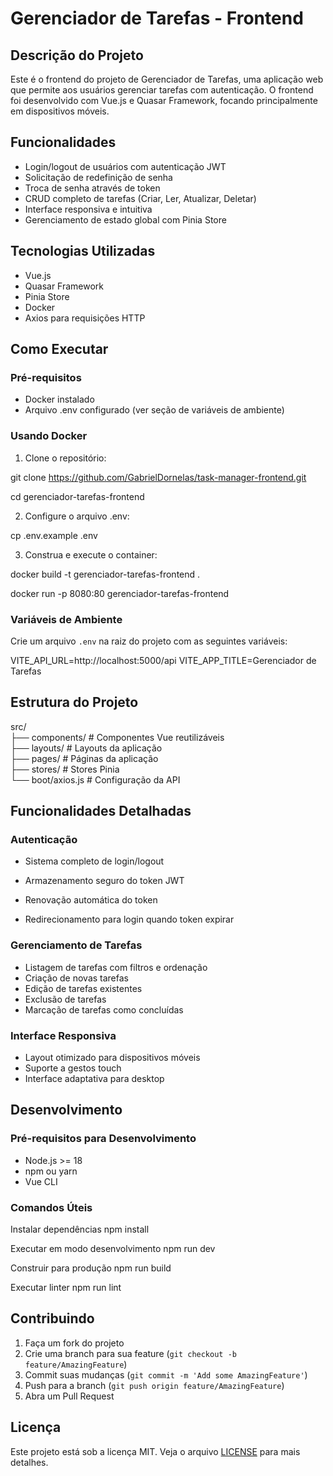 # Gerenciador de Tarefas - Frontend

## Descrição do Projeto

Este é o frontend do projeto de Gerenciador de Tarefas, uma aplicação web que permite aos usuários gerenciar tarefas com autenticação. O frontend foi desenvolvido com Vue.js e Quasar Framework, focando principalmente em dispositivos móveis.

## Funcionalidades

- Login/logout de usuários com autenticação JWT
- Solicitação de redefinição de senha
- Troca de senha através de token
- CRUD completo de tarefas (Criar, Ler, Atualizar, Deletar)
- Interface responsiva e intuitiva
- Gerenciamento de estado global com Pinia Store

## Tecnologias Utilizadas

- Vue.js
- Quasar Framework
- Pinia Store
- Docker
- Axios para requisições HTTP

## Como Executar

### Pré-requisitos

- Docker instalado
- Arquivo .env configurado (ver seção de variáveis de ambiente)

### Usando Docker

1. Clone o repositório:

git clone https://github.com/GabrielDornelas/task-manager-frontend.git

cd gerenciador-tarefas-frontend

2. Configure o arquivo .env:

cp .env.example .env

3. Construa e execute o container:

docker build -t gerenciador-tarefas-frontend .

docker run -p 8080:80 gerenciador-tarefas-frontend

### Variáveis de Ambiente

Crie um arquivo `.env` na raiz do projeto com as seguintes variáveis:

VITE_API_URL=http://localhost:5000/api
VITE_APP_TITLE=Gerenciador de Tarefas

## Estrutura do Projeto

src/<br>
├── components/ # Componentes Vue reutilizáveis<br>
├── layouts/ # Layouts da aplicação<br>
├── pages/ # Páginas da aplicação<br>
├── stores/ # Stores Pinia<br>
└── boot/axios.js # Configuração da API<br>

## Funcionalidades Detalhadas

### Autenticação

- Sistema completo de login/logout

- Armazenamento seguro do token JWT
- Renovação automática do token
- Redirecionamento para login quando token expirar

### Gerenciamento de Tarefas

- Listagem de tarefas com filtros e ordenação
- Criação de novas tarefas
- Edição de tarefas existentes
- Exclusão de tarefas
- Marcação de tarefas como concluídas

### Interface Responsiva

- Layout otimizado para dispositivos móveis
- Suporte a gestos touch
- Interface adaptativa para desktop

## Desenvolvimento

### Pré-requisitos para Desenvolvimento

- Node.js >= 18
- npm ou yarn
- Vue CLI

### Comandos Úteis

Instalar dependências
npm install

Executar em modo desenvolvimento
npm run dev

Construir para produção
npm run build

Executar linter
npm run lint

## Contribuindo

1. Faça um fork do projeto
2. Crie uma branch para sua feature (`git checkout -b feature/AmazingFeature`)
3. Commit suas mudanças (`git commit -m 'Add some AmazingFeature'`)
4. Push para a branch (`git push origin feature/AmazingFeature`)
5. Abra um Pull Request

## Licença

Este projeto está sob a licença MIT. Veja o arquivo [LICENSE](LICENSE) para mais detalhes.
